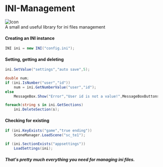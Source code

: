 # INI-Management
![Icon](https://github.com/Lakomka2204/INI-Management/blob/main/ini.ico?raw=true)  
A small and useful library for ini files management
#### Creating an INI instance
```csharp
INI ini = new INI("config.ini");
```
#### Setting, getting and deleting
```csharp
ini.SetValue("settings","auto save",5);
```  
```csharp
double num;
if (ini.IsNumber("user","id"))
    num = ini.GetNumberValue("user","id");
else
    MessageBox.Show("Error","User id is not a value!",MessageBoxButtons.OK,MessageBoxIcon.Error);
```
```csharp
foreach(string s in ini.GetSections)
    ini.DeleteSection(s);
```
#### Checking for existing
```csharp
if (ini.KeyExists("game","true ending"))
    SceneManager.LoadScene("sc_te1");
```
```csharp
if (ini.SectionExists("appsettings"))
    LoadSettings(ini);
```
##### That's pretty much everything you need for managing ini files.
